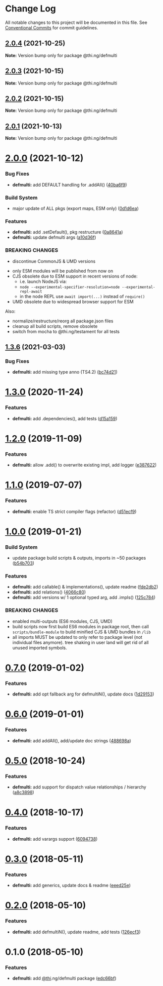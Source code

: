 # Change Log

All notable changes to this project will be documented in this file.
See [Conventional Commits](https://conventionalcommits.org) for commit guidelines.

## [2.0.4](https://github.com/thi-ng/umbrella/compare/@thi.ng/defmulti@2.0.3...@thi.ng/defmulti@2.0.4) (2021-10-25)

**Note:** Version bump only for package @thi.ng/defmulti





## [2.0.3](https://github.com/thi-ng/umbrella/compare/@thi.ng/defmulti@2.0.2...@thi.ng/defmulti@2.0.3) (2021-10-15)

**Note:** Version bump only for package @thi.ng/defmulti





## [2.0.2](https://github.com/thi-ng/umbrella/compare/@thi.ng/defmulti@2.0.1...@thi.ng/defmulti@2.0.2) (2021-10-15)

**Note:** Version bump only for package @thi.ng/defmulti





## [2.0.1](https://github.com/thi-ng/umbrella/compare/@thi.ng/defmulti@2.0.0...@thi.ng/defmulti@2.0.1) (2021-10-13)

**Note:** Version bump only for package @thi.ng/defmulti





# [2.0.0](https://github.com/thi-ng/umbrella/compare/@thi.ng/defmulti@1.3.17...@thi.ng/defmulti@2.0.0) (2021-10-12)


### Bug Fixes

* **defmulti:** add DEFAULT handling for .addAll() ([40ba6f9](https://github.com/thi-ng/umbrella/commit/40ba6f9bc39c713267ac3736fe65c32315ac6980))


### Build System

* major update of ALL pkgs (export maps, ESM only) ([0d1d6ea](https://github.com/thi-ng/umbrella/commit/0d1d6ea9fab2a645d6c5f2bf2591459b939c09b6))


### Features

* **defmulti:** add .setDefault(), pkg restructure ([0a8641a](https://github.com/thi-ng/umbrella/commit/0a8641a27f3d340880462541311f5a82360be62b))
* **defmulti:** update defmulti args ([a10d36f](https://github.com/thi-ng/umbrella/commit/a10d36fcee855220eacbdd1f86d443d888603ac6))


### BREAKING CHANGES

* discontinue CommonJS & UMD versions

- only ESM modules will be published from now on
- CJS obsolete due to ESM support in recent versions of node:
  - i.e. launch NodeJS via:
  - `node --experimental-specifier-resolution=node --experimental-repl-await`
  - in the node REPL use `await import(...)` instead of `require()`
- UMD obsolete due to widespread browser support for ESM

Also:
- normalize/restructure/reorg all package.json files
- cleanup all build scripts, remove obsolete
- switch from mocha to @thi.ng/testament for all tests






##  [1.3.6](https://github.com/thi-ng/umbrella/compare/@thi.ng/defmulti@1.3.5...@thi.ng/defmulti@1.3.6) (2021-03-03) 

###  Bug Fixes 

- **defmulti:** add missing type anno (TS4.2) ([bc74d21](https://github.com/thi-ng/umbrella/commit/bc74d21264f2d3b76fc288eeccab398ad66f76da)) 

#  [1.3.0](https://github.com/thi-ng/umbrella/compare/@thi.ng/defmulti@1.2.26...@thi.ng/defmulti@1.3.0) (2020-11-24) 

###  Features 

- **defmulti:** add .dependencies(), add tests ([d15a159](https://github.com/thi-ng/umbrella/commit/d15a1594750ac171b1ab93da18d908f1ca6c3897)) 

#  [1.2.0](https://github.com/thi-ng/umbrella/compare/@thi.ng/defmulti@1.1.4...@thi.ng/defmulti@1.2.0) (2019-11-09) 

###  Features 

- **defmulti:** allow .add() to overwrite existing impl, add logger ([e387622](https://github.com/thi-ng/umbrella/commit/e387622d3ad44bc0df029c5ba641244dc12c6353)) 

#  [1.1.0](https://github.com/thi-ng/umbrella/compare/@thi.ng/defmulti@1.0.9...@thi.ng/defmulti@1.1.0) (2019-07-07) 

###  Features 

- **defmulti:** enable TS strict compiler flags (refactor) ([d51ecf9](https://github.com/thi-ng/umbrella/commit/d51ecf9)) 

#  [1.0.0](https://github.com/thi-ng/umbrella/compare/@thi.ng/defmulti@0.7.0...@thi.ng/defmulti@1.0.0) (2019-01-21) 

###  Build System 

- update package build scripts & outputs, imports in ~50 packages ([b54b703](https://github.com/thi-ng/umbrella/commit/b54b703)) 

###  Features 

- **defmulti:** add callable() & implementations(), update readme ([fde2db2](https://github.com/thi-ng/umbrella/commit/fde2db2)) 
- **defmulti:** add relations() ([4066c80](https://github.com/thi-ng/umbrella/commit/4066c80)) 
- **defmulti:** add versions w/ 1 optional typed arg, add .impls() ([125c784](https://github.com/thi-ng/umbrella/commit/125c784)) 

###  BREAKING CHANGES 

- enabled multi-outputs (ES6 modules, CJS, UMD) 
- build scripts now first build ES6 modules in package root, then call   `scripts/bundle-module` to build minified CJS & UMD bundles in `/lib` 
- all imports MUST be updated to only refer to package level   (not individual files anymore). tree shaking in user land will get rid of   all unused imported symbols. 

#  [0.7.0](https://github.com/thi-ng/umbrella/compare/@thi.ng/defmulti@0.6.0...@thi.ng/defmulti@0.7.0) (2019-01-02) 

###  Features 

- **defmulti:** add opt fallback arg for defmultiN(), update docs ([1d29153](https://github.com/thi-ng/umbrella/commit/1d29153)) 

#  [0.6.0](https://github.com/thi-ng/umbrella/compare/@thi.ng/defmulti@0.5.1...@thi.ng/defmulti@0.6.0) (2019-01-01) 

###  Features 

- **defmulti:** add addAll(), add/update doc strings ([488698a](https://github.com/thi-ng/umbrella/commit/488698a)) 

#  [0.5.0](https://github.com/thi-ng/umbrella/compare/@thi.ng/defmulti@0.4.1...@thi.ng/defmulti@0.5.0) (2018-10-24) 

###  Features 

- **defmulti:** add support for dispatch value relationships / hierarchy ([a8c3898](https://github.com/thi-ng/umbrella/commit/a8c3898)) 

#  [0.4.0](https://github.com/thi-ng/umbrella/compare/@thi.ng/defmulti@0.3.11...@thi.ng/defmulti@0.4.0) (2018-10-17) 

###  Features 

- **defmulti:** add varargs support ([6094738](https://github.com/thi-ng/umbrella/commit/6094738)) 

#  [0.3.0](https://github.com/thi-ng/umbrella/compare/@thi.ng/defmulti@0.2.0...@thi.ng/defmulti@0.3.0) (2018-05-11) 

###  Features 

- **defmulti:** add generics, update docs & readme ([eeed25e](https://github.com/thi-ng/umbrella/commit/eeed25e)) 

#  [0.2.0](https://github.com/thi-ng/umbrella/compare/@thi.ng/defmulti@0.1.0...@thi.ng/defmulti@0.2.0) (2018-05-10) 

###  Features 

- **defmulti:** add defmultiN(), update readme, add tests ([126ecf3](https://github.com/thi-ng/umbrella/commit/126ecf3)) 

#  0.1.0 (2018-05-10) 

###  Features 

- **defmulti:** add [@thi](https://github.com/thi).ng/defmulti package ([edc66bf](https://github.com/thi-ng/umbrella/commit/edc66bf))
